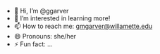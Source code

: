 - 👋 Hi, I’m @ggarver
- 👀 I’m interested in learning more!
- 📫 How to reach me: gmgarver@willamette.edu
- 😄 Pronouns: she/her
- ⚡ Fun fact: ...

<!---
ggarver/ggarver is a ✨ special ✨ repository because its `README.md` (this file) appears on your GitHub profile.
You can click the Preview link to take a look at your changes.
--->
